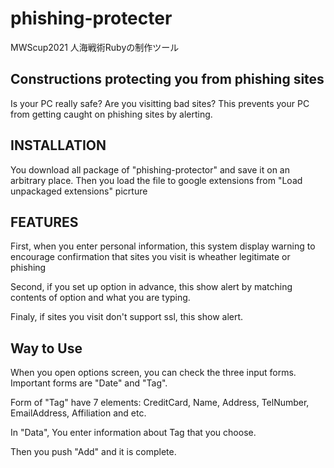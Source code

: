 # phishing-protecter
MWScup2021 人海戦術Rubyの制作ツール


## Constructions protecting you from phishing sites
Is your PC really safe? Are you visitting bad sites?
This prevents your PC from getting caught on phishing sites by alerting.


## INSTALLATION
You download all package of "phishing-protector" and save it on an arbitrary place.
Then you load the file to google extensions from "Load unpackaged extensions"
picrture


## FEATURES
First, when you enter personal information, this system display warning to encourage confirmation that sites you visit is wheather legitimate or phishing

Second, if you set up option in advance, this show alert by matching contents of option and what you are typing.

Finaly, if sites you visit don't support ssl, this show alert.


## Way to Use
When you open options screen, you can check the three input forms. Important forms are "Date" and "Tag".

Form of "Tag" have 7 elements: CreditCard, Name, Address, TelNumber, EmailAddress, Affiliation and etc.

In "Data", You enter information about Tag that you choose.

Then you push "Add" and it is complete.
